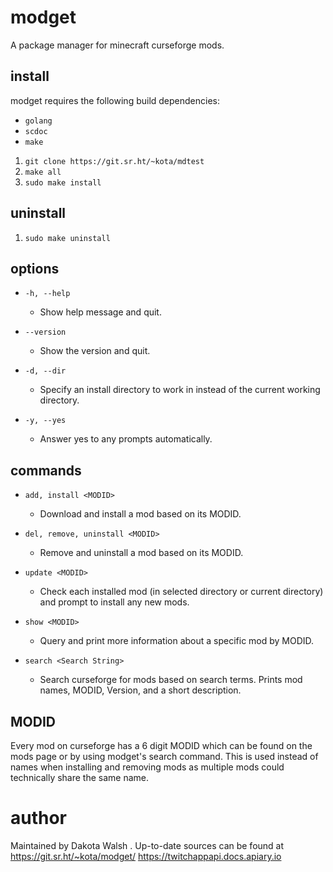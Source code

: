 # modget

A package manager for minecraft curseforge mods.

## install

modget requires the following build dependencies:

- `golang`
- `scdoc`
- `make`

1. `git clone https://git.sr.ht/~kota/mdtest`
2. `make all`
3. `sudo make install`

## uninstall

1. `sudo make uninstall`

## options

- `-h, --help`
	- Show help message and quit.

- `--version`
	- Show the version and quit.

- `-d, --dir`
	- Specify an install directory to work in instead of the current working directory.

- `-y, --yes`
	- Answer yes to any prompts automatically.

## commands

- `add, install <MODID>`
	- Download and install a mod based on its MODID.

- `del, remove, uninstall <MODID>`
	- Remove and uninstall a mod based on its MODID.

- `update <MODID>`
	- Check each installed mod (in selected directory or current directory) and prompt to install any new mods.

- `show <MODID>`
	- Query and print more information about a specific mod by MODID.

- `search <Search String>`
	- Search curseforge for mods based on search terms. Prints mod names, MODID, Version, and a short description.

## MODID

Every mod on curseforge has a 6 digit MODID which can be found on the mods page
or by using modget's search command. This is used instead of names when
installing and removing mods as multiple mods could technically share the same
name.

# author

Maintained by Dakota Walsh <kota at nilsu.org>.
Up-to-date sources can be found at https://git.sr.ht/~kota/modget/
https://twitchappapi.docs.apiary.io
